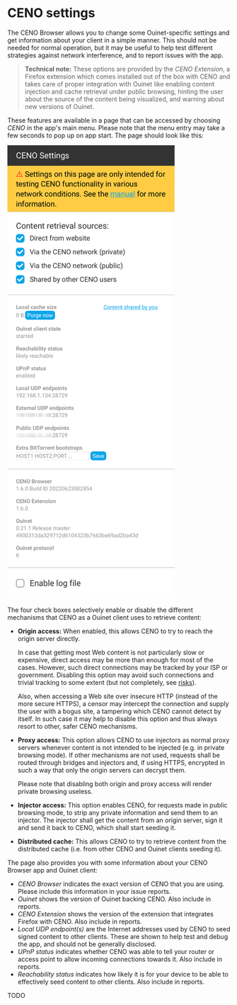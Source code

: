 # CENO settings

The CENO Browser allows you to change some Ouinet-specific settings and get information about your client in a simple manner.  This should not be needed for normal operation, but it may be useful to help test different strategies against network interference, and to report issues with the app.

> **Technical note:** These options are provided by the *CENO Extension*, a Firefox extension which comes installed out of the box with CENO and takes care of proper integration with Ouinet like enabling content injection and cache retrieval under public browsing, hinting the user about the source of the content being visualized, and warning about new versions of Ouinet.

These features are available in a page that can be accessed by choosing *CENO* in the app's main menu.  Please note that the menu entry may take a few seconds to pop up on app start.  The page should look like this:

![Figure: The CENO Settings page](images/settings.png)

The four check boxes selectively enable or disable the different mechanisms that CENO as a Ouinet client uses to retrieve content:

  - **Origin access:** When enabled, this allows CENO to try to reach the origin server directly.

    In case that getting most Web content is not particularly slow or expensive, direct access may be more than enough for most of the cases.  However, such direct connections may be tracked by your ISP or government.  Disabling this option may avoid such connections and trivial tracking to some extent (but not completely, see [risks](../concepts/risks.md)).

    Also, when accessing a Web site over insecure HTTP (instead of the more secure HTTPS), a censor may intercept the connection and supply the user with a bogus site, a tampering which CENO cannot detect by itself.  In such case it may help to disable this option and thus always resort to other, safer CENO mechanisms.

  - **Proxy access:** This option allows CENO to use injectors as normal proxy servers whenever content is not intended to be injected (e.g. in private browsing mode).  If other mechanisms are not used, requests shall be routed through bridges and injectors and, if using HTTPS, encrypted in such a way that only the origin servers can decrypt them.

    Please note that disabling both origin and proxy access will render private browsing useless.

  - **Injector access:** This option enables CENO, for requests made in public browsing mode, to strip any private information and send them to an injector.  The injector shall get the content from an origin server, sign it and send it back to CENO, which shall start seeding it.

  - **Distributed cache:** This allows CENO to try to retrieve content from the distributed cache (i.e. from other CENO and Ouinet clients seeding it).

The page also provides you with some information about your CENO Browser app and Ouinet client:

  - *CENO Browser* indicates the exact version of CENO that you are using.  Please include this information in your issue reports.
  - *Ouinet* shows the version of Ouinet backing CENO.  Also include in reports.
  - *CENO Extension* shows the version of the extension that integrates Firefox with CENO.  Also include in reports.
  - *Local UDP endpoint(s)* are the Internet addresses used by CENO to seed signed content to other clients.  These are shown to help test and debug the app, and should not be generally disclosed.
  - *UPnP status* indicates whether CENO was able to tell your router or access point to allow incoming connections towards it.  Also include in reports.
  - *Reachability status* indicates how likely it is for your device to be able to effectively seed content to other clients.  Also include in reports.

TODO
